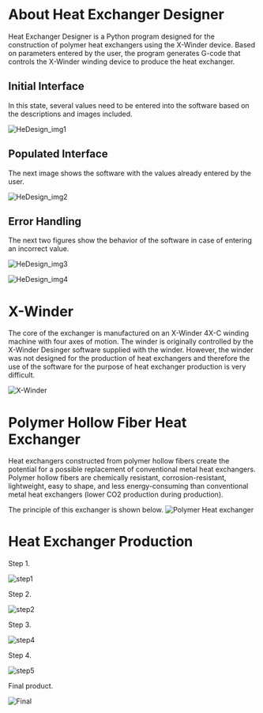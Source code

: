 # About Heat Exchanger Designer

Heat Exchanger Designer is a Python program designed for the construction of polymer heat exchangers using the X-Winder device. Based on parameters entered by the user, the program generates G-code that controls the X-Winder winding device to produce the heat exchanger.

## Initial Interface
In this state, several values need to be entered into the software based on the descriptions and images included.

![HeDesign_img1](https://github.com/Libre89/Heat_exchanger_designer/assets/101059017/243f089a-3fee-4d5c-b2f6-54037aba5d5c)

## Populated Interface

The next image shows the software with the values already entered by the user.

![HeDesign_img2](https://github.com/Libre89/Heat_exchanger_designer/assets/101059017/d6e913a9-88f3-465e-b08a-7e61aef633cb)

## Error Handling

The next two figures show the behavior of the software in case of entering an incorrect value.

![HeDesign_img3](https://github.com/Libre89/Heat_exchanger_designer/assets/101059017/9a62bb43-7db1-4e2b-bb98-f0230edf902c)

![HeDesign_img4](https://github.com/Libre89/Heat_exchanger_designer/assets/101059017/937105a7-b60f-4e9e-921c-4e387dcbdbc9)

# X-Winder

The core of the exchanger is manufactured on an X-Winder 4X-C winding machine with four axes of motion. The winder is originally controlled by the X-Winder Desinger software supplied with the winder. However, the winder was not designed for the production of heat exchangers and therefore the use of the software for the purpose of heat exchanger production is very difficult.

![X-Winder](https://github.com/Libre89/Heat_exchanger_designer/assets/101059017/43109c02-94ac-4ba1-8ac3-4f1bd5faffb3)

# Polymer Hollow Fiber Heat Exchanger

Heat exchangers constructed from polymer hollow fibers create the potential for a possible replacement of conventional metal heat exchangers. Polymer hollow fibers are chemically resistant, corrosion-resistant, lightweight, easy to shape, and less energy-consuming than conventional metal heat exchangers (lower CO2 production during production).

The principle of this exchanger is shown below.
![Polymer Heat exchanger](https://github.com/Libre89/Heat_exchanger_designer/assets/101059017/8886a7e8-cc99-48fb-abfb-57ff1e84691a)

# Heat Exchanger Production

Step 1.

![step1](https://github.com/Libre89/Heat_exchanger_designer/assets/101059017/8d8658d5-e481-4d4d-ac74-ffd73a5ed6db)

Step 2.

![step2](https://github.com/Libre89/Heat_exchanger_designer/assets/101059017/f0605fe9-2fa3-4e53-804b-8c381e02ec32)

Step 3.

![step4](https://github.com/Libre89/Heat_exchanger_designer/assets/101059017/3de6ba9e-e5a2-4a42-978a-dfc2e2302684)

Step 4.

![step5](https://github.com/Libre89/Heat_exchanger_designer/assets/101059017/0e74b4b0-6c84-47b9-a448-5a3b390e4748)

Final product.

![Final](https://github.com/Libre89/Heat_exchanger_designer/assets/101059017/a3da154a-4ffe-4ee8-9185-c67a026cbf96)

